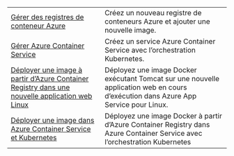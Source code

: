 |  |  |
|---------|---------|
| [Gérer des registres de conteneur Azure][1] | Créez un nouveau registre de conteneurs Azure et ajouter une nouvelle image. | 
| [Gérer Azure Container Service][2] | Créez un service Azure Container Service avec l’orchestration Kubernetes. | 
| [Déployer une image à partir d’Azure Container Registry dans une nouvelle application web Linux][3] | Déployez une image Docker exécutant Tomcat sur une nouvelle application web en cours d’exécution dans Azure App Service pour Linux. | 
| [Déployer une image dans Azure Container Service et Kubernetes][4] | Déployez une image Docker à partir d’Azure Container Registry dans Azure Container Service avec l’orchestration Kubernetes |

[1]: https://azure.microsoft.com/resources/samples/acr-java-manage-azure-container-registry/
[2]: https://azure.microsoft.com/resources/samples/acs-java-manage-azure-container-service/
[3]: hhttps://azure.microsoft.com/resources/samples/app-service-java-deploy-image-from-acr-to-linux/
[4]: https://azure.microsoft.com/resources/samples/aad-java-browse-graph-and-manage-roles/
